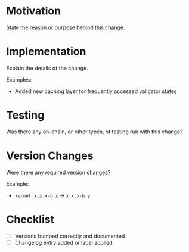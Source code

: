 # Motivation

State the reason or purpose behind this change.

# Implementation

Explain the details of the change.

Examples:

- Added new caching layer for frequently accessed validator states

# Testing

Was there any on-chain, or other types, of testing run with this change?

# Version Changes

Were there any required version changes?

Example:

- `kernel`: `x.x.x-b.x` -> `x.x.x-b.y`

# Checklist

- [ ] Versions bumped correctly and documented
- [ ] Changelog entry added or label applied
